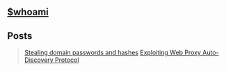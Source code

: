 
## [$whoami](./bio/index.html) 
## Posts
> [Stealing domain passwords and hashes](./ADPentesting/passwords-hash-stealing.html)
> [Exploiting Web Proxy Auto-Discovery Protocol](./ADPentesting/wpad.html)
